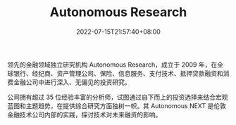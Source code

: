﻿---
weight: 
title: "Autonomous Research"
description: "领先的金融领域独立研究机构 Autonomous Research，成立于 2009 年，在全球银行、经纪商、资产管理公司、保险、信息服务、支付技术、抵押贷款融资和消费金融公司中进行深入、无偏..."
date: 2022-07-15T21:57:40+08:00
lastmod: 2022-07-15T16:45:40+08:00
draft: false
authors: ["qianxun"]
featuredImage: "autonomous-research.jpg"
link: "https://www.heqi.cn/43338.html"
tags: ["研究机构","Autonomous Research"]
categories: ["navigation"]
navigation: ["研究机构"]
lightgallery: true
toc: true
pinned: false
recommend: false
recommend1: false
---
领先的金融领域独立研究机构 Autonomous Research，成立于 2009 年，在全球银行、经纪商、资产管理公司、保险、信息服务、支付技术、抵押贷款融资和消费金融公司中进行深入、无偏见的投资研究。

公司拥有超过 35 位经验丰富的分析师，试图通过自下而上的投资选择来结合宏观蓝图和主题趋势，在提供综合研究方面独树一帜。其 Autonomous NEXT 是伦敦金融技术公司内部的实践，探讨技术对未来融资的影响。